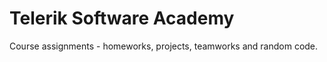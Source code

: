 Telerik Software Academy
========================

Course assignments - homeworks, projects, teamworks and random code.

